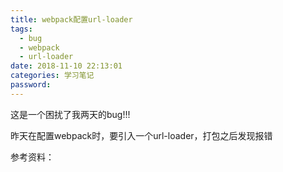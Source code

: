 ```yaml
---
title: webpack配置url-loader
tags:
  - bug
  - webpack
  - url-loader
date: 2018-11-10 22:13:01
categories: 学习笔记
password:
---
```


这是一个困扰了我两天的bug!!!

<!-- more -->


昨天在配置webpack时，要引入一个url-loader，打包之后发现报错


参考资料：